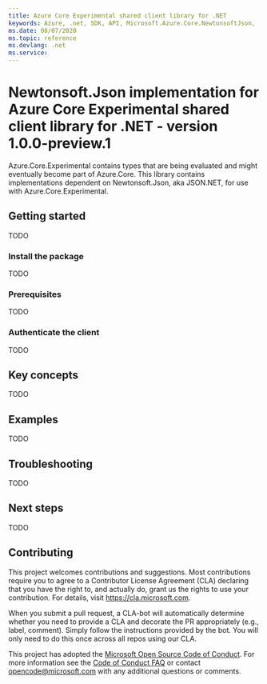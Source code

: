 ```yaml
---
title: Azure Core Experimental shared client library for .NET
keywords: Azure, .net, SDK, API, Microsoft.Azure.Core.NewtonsoftJson,
ms.date: 08/07/2020
ms.topic: reference
ms.devlang: .net
ms.service: 
---
```

# Newtonsoft.Json implementation for Azure Core Experimental shared client library for .NET - version 1.0.0-preview.1 


Azure.Core.Experimental contains types that are being evaluated and might eventually become part of Azure.Core.
This library contains implementations dependent on Newtonsoft.Json, aka JSON.NET, for use with Azure.Core.Experimental.

## Getting started

TODO

### Install the package

TODO

### Prerequisites

TODO

### Authenticate the client

TODO

## Key concepts

TODO

## Examples

TODO

## Troubleshooting

TODO

## Next steps

TODO

## Contributing

This project welcomes contributions and suggestions. Most contributions require you to agree to a Contributor License Agreement (CLA) declaring that you have the right to, and actually do, grant us the rights to use your contribution. For details, visit <https://cla.microsoft.com>.

When you submit a pull request, a CLA-bot will automatically determine whether you need to provide a CLA and decorate the PR appropriately (e.g., label, comment). Simply follow the instructions provided by the bot. You will only need to do this once across all repos using our CLA.

This project has adopted the [Microsoft Open Source Code of Conduct][code_of_conduct]. For more information see the [Code of Conduct FAQ][code_of_conduct_faq] or contact opencode@microsoft.com with any additional questions or comments.



[code_of_conduct]: https://opensource.microsoft.com/codeofconduct
[code_of_conduct_faq]: https://opensource.microsoft.com/codeofconduct/faq/

